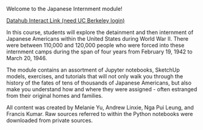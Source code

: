 Welcome to the Japanese Internment module!

[Datahub Interact Link (need UC Berkeley login)](http://datahub.berkeley.edu/user-redirect/interact?account=ds-modules&repo=HIST-88&branch=master&path=)

In this course, students will explore the detainment and then internment of Japanese Americans within the United States during World War II. There were between 110,000 and 120,000 people who were forced into these internment camps during the span of four years from February 19, 1942 to March 20, 1946.

The module contains an assortment of Jupyter notebooks, SketchUp models, exercises, and tutorials that will not only walk you through the history of the fates of tens of thousands of Japanese Americans, but also make you understand how and where they were assigned - often estranged from their original homes and families.

All content was created by Melanie Yu, Andrew Linxie, Nga Pui Leung, and Francis Kumar. Raw sources referred to within the Python notebooks were downloaded from private sources.
